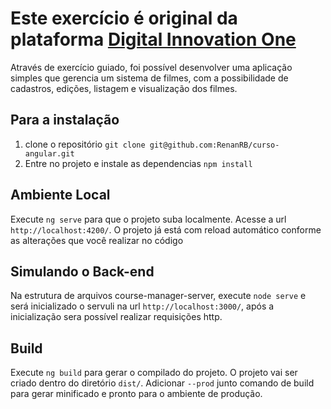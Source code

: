 # Este exercício é original da plataforma [Digital Innovation One](https://digitalinnovation.one/)

Através de exercício guiado, foi possível desenvolver uma aplicação simples que gerencia um sistema de filmes, com a possibilidade de cadastros, edições, listagem e visualização dos filmes.

## Para a instalação

1. clone o repositório `git clone git@github.com:RenanRB/curso-angular.git`
2. Entre no projeto e instale as dependencias `npm install`

## Ambiente Local

Execute `ng serve` para que o projeto suba localmente. Acesse a url `http://localhost:4200/`. O projeto já está com reload automático conforme as alterações que você realizar no código

## Simulando o Back-end

Na estrutura de arquivos course-manager-server, execute `node serve` e será inicializado o servuli na url `http://localhost:3000/`, após a inicialização sera possível realizar requisições http.

## Build

Execute `ng build` para gerar o compilado do projeto. O projeto vai ser criado dentro do diretório `dist/`. Adicionar `--prod` junto comando de build para gerar minificado e pronto para o ambiente de produção.

